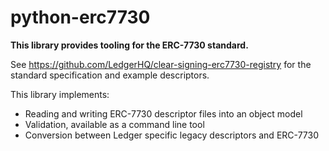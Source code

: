 python-erc7730
==============

**This library provides tooling for the ERC-7730 standard.**

See <https://github.com/LedgerHQ/clear-signing-erc7730-registry> for the standard specification and example descriptors.

This library implements:
 * Reading and writing ERC-7730 descriptor files into an object model
 * Validation, available as a command line tool
 * Conversion between Ledger specific legacy descriptors and ERC-7730

